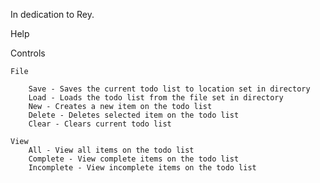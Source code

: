 In dedication to Rey.

Help

Controls

	File

		Save - Saves the current todo list to location set in directory
		Load - Loads the todo list from the file set in directory
		New - Creates a new item on the todo list
		Delete - Deletes selected item on the todo list
		Clear - Clears current todo list

	View
		All - View all items on the todo list
		Complete - View complete items on the todo list
		Incomplete - View incomplete items on the todo list
